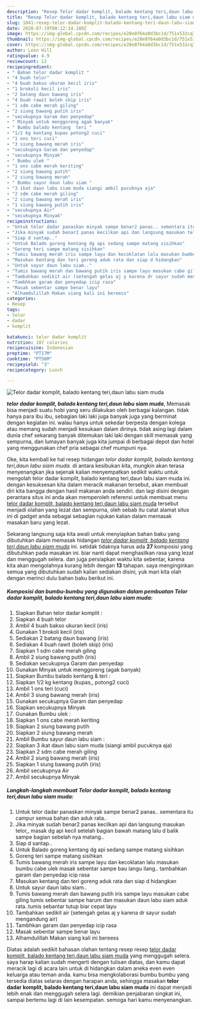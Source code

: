 ```yaml
---
description: "Resep Telor dadar komplit, balado kentang teri,daun labu siam muda Lezat"
title: "Resep Telor dadar komplit, balado kentang teri,daun labu siam muda Lezat"
slug: 1041-resep-telor-dadar-komplit-balado-kentang-teri-daun-labu-siam-muda-lezat
date: 2020-07-19T08:12:14.180Z
image: https://img-global.cpcdn.com/recipes/e28e8f64a0d3bc1d/751x532cq70/telor-dadar-komplit-balado-kentang-teridaun-labu-siam-muda-foto-resep-utama.jpg
thumbnail: https://img-global.cpcdn.com/recipes/e28e8f64a0d3bc1d/751x532cq70/telor-dadar-komplit-balado-kentang-teridaun-labu-siam-muda-foto-resep-utama.jpg
cover: https://img-global.cpcdn.com/recipes/e28e8f64a0d3bc1d/751x532cq70/telor-dadar-komplit-balado-kentang-teridaun-labu-siam-muda-foto-resep-utama.jpg
author: Leon Hill
ratingvalue: 4.9
reviewcount: 12
recipeingredient:
- " Bahan telor dadar komplit "
- "4 buah telor"
- "4 buah bakso ukuran kecil iris"
- "1 brokoli kecil iris"
- "2 batang daun bawang iris"
- "4 buah rawit boleh skip iris"
- "1 sdm cabe merah giling"
- "2 siung bawang putih iris"
- "secukupnya Garam dan penyedap"
- " Minyak untuk menggoreng agak banyak"
- " Bumbu balado kentang  teri "
- "1/2 kg kentang kupas potong2 cuci"
- "1 ons teri cuci"
- "3 siung bawang merah iris"
- "secukupnya Garam dan penyedap"
- "secukupnya Minyak"
- " Bumbu ulek "
- "1 ons cabe merah keriting"
- "2 siung bawang putih"
- "2 siung bawang merah"
- " Bumbu sayur daun labu siam "
- "3 ikat daun labu siam muda siangi ambil pucuknya aja"
- "2 sdm cabe merah giling"
- "2 siung bawang merah iris"
- "1 siung bawang putih iris"
- "secukupnya Air"
- "secukupnya Minyak"
recipeinstructions:
- "Untuk telor dadar panaskan minyak sampe benar2 panas.. sementara itu campur semua bahan dan aduk rata.."
- "Jika minyak sudah benar2 panas kecilkan api dan langsung masukan telor,, masak dg api kecil setelah bagian bawah matang lalu d balik sampe bagian sebelah nya matang.."
- "Siap d santap.."
- "Untuk Balado goreng kentang dg api sedang sampe matang sisihkan"
- "Goreng teri sampe matang sisihkan"
- "Tumis bawang merah iris sampe layu dan kecoklatan lalu masukan bumbu cabe ulek masak sebentar sampe bau langu ilang.. tambahkan garam dan penyedap icip rasa"
- "Masukan kentang dan teri goreng aduk rata dan siap d hidangkan"
- "Untuk sayur daun labu siam.."
- "Tumis bawang merah dan bawang putih iris sampe layu masukan cabe giling tumis sebentar sampe harum dan masukan daun labu siam aduk rata..tumis sebantar tutup biar cepat layu"
- "Tambahkan sedikit air (setengah gelas aj y karena dr sayur sudah mengandung air)"
- "Tambhkan garam dan penyedap icip rasa"
- "Masak sebentar sampe benar layu"
- "Alhamdulillah Makan siang kali ini bereess"
categories:
- Resep
tags:
- telor
- dadar
- komplit

katakunci: telor dadar komplit 
nutrition: 187 calories
recipecuisine: Indonesian
preptime: "PT17M"
cooktime: "PT56M"
recipeyield: "3"
recipecategory: Lunch

---
```



![Telor dadar komplit, balado kentang teri,daun labu siam muda](https://img-global.cpcdn.com/recipes/e28e8f64a0d3bc1d/751x532cq70/telor-dadar-komplit-balado-kentang-teridaun-labu-siam-muda-foto-resep-utama.jpg)

<b><i>telor dadar komplit, balado kentang teri,daun labu siam muda</i></b>, Memasak bisa menjadi suatu hobi yang seru dilakukan oleh berbagai kalangan. tidak hanya para ibu ibu, sebagian laki laki juga banyak juga yang berminat dengan kegiatan ini. walau hanya untuk sekedar berpesta dengan kolega atau memang sudah menjadi kesukaan dalam dirinya. tidak asing lagi dalam dunia chef sekarang banyak ditemukan laki laki dengan skill memasak yang sempurna, dan lumayan banyak juga kita jumpai di berbagai depot dan hotel yang menggunakan chef pria sebagai chef mumpuni nya.

Oke, kita kembali ke hal resep hidangan <i>telor dadar komplit, balado kentang teri,daun labu siam muda</i>. di antara kesibukan kita, mungkin akan terasa menyenangkan jika sejenak kalian menyempatkan sedikit waktu untuk mengolah telor dadar komplit, balado kentang teri,daun labu siam muda ini. dengan kesuksesan kita dalam meracik makanan tersebut, akan membuat diri kita bangga dengan hasil makanan anda sendiri. dan lagi disini dengan perantara situs ini anda akan memperoleh referensi untuk membuat menu <u>telor dadar komplit, balado kentang teri,daun labu siam muda</u> tersebut menjadi olahan yang lezat dan sempurna, oleh sebab itu catat alamat situs ini di gadget anda sebagai sebagian rujukan kalian dalam memasak masakan baru yang lezat.




Sekarang langsung saja kita awali untuk menyiapkan bahan baku yang dibutuhkan dalam memasak hidangan <u><i>telor dadar komplit, balado kentang teri,daun labu siam muda</i></u> ini. setidak tidaknya harus ada <b>27</b> komposisi yang dibutuhkan pada masakan ini. biar nanti dapat menghasilkan rasa yang lezat dan menggugah selera. dan juga persiapkan waktu kita sebentar, karena kita akan mengolahnya kurang lebih dengan <b>13</b> tahapan. saya menginginkan semua yang dibutuhkan sudah kalian sediakan disini, yuk mari kita olah dengan merinci dulu bahan baku berikut ini.

<!--inarticleads1-->

##### Komposisi dan bumbu-bumbu yang digunakan dalam pembuatan Telor dadar komplit, balado kentang teri,daun labu siam muda:

1. Siapkan  Bahan telor dadar komplit :
1. Siapkan 4 buah telor
1. Ambil 4 buah bakso ukuran kecil (iris)
1. Gunakan 1 brokoli kecil (iris)
1. Sediakan 2 batang daun bawang (iris)
1. Sediakan 4 buah rawit (boleh skip) (iris)
1. Siapkan 1 sdm cabe merah giling
1. Ambil 2 siung bawang putih (iris)
1. Sediakan secukupnya Garam dan penyedap
1. Gunakan  Minyak untuk menggoreng (agak banyak)
1. Siapkan  Bumbu balado kentang &amp; teri :
1. Siapkan 1/2 kg kentang (kupas,, potong2 cuci)
1. Ambil 1 ons teri (cuci)
1. Ambil 3 siung bawang merah (iris)
1. Gunakan secukupnya Garam dan penyedap
1. Siapkan secukupnya Minyak
1. Gunakan  Bumbu ulek :
1. Siapkan 1 ons cabe merah keriting
1. Siapkan 2 siung bawang putih
1. Siapkan 2 siung bawang merah
1. Ambil  Bumbu sayur daun labu siam :
1. Siapkan 3 ikat daun labu siam muda (siangi ambil pucuknya aja)
1. Siapkan 2 sdm cabe merah giling
1. Ambil 2 siung bawang merah (iris)
1. Siapkan 1 siung bawang putih (iris)
1. Ambil secukupnya Air
1. Ambil secukupnya Minyak




<!--inarticleads2-->

##### Langkah-langkah membuat Telor dadar komplit, balado kentang teri,daun labu siam muda:

1. Untuk telor dadar panaskan minyak sampe benar2 panas.. sementara itu campur semua bahan dan aduk rata..
1. Jika minyak sudah benar2 panas kecilkan api dan langsung masukan telor,, masak dg api kecil setelah bagian bawah matang lalu d balik sampe bagian sebelah nya matang..
1. Siap d santap..
1. Untuk Balado goreng kentang dg api sedang sampe matang sisihkan
1. Goreng teri sampe matang sisihkan
1. Tumis bawang merah iris sampe layu dan kecoklatan lalu masukan bumbu cabe ulek masak sebentar sampe bau langu ilang.. tambahkan garam dan penyedap icip rasa
1. Masukan kentang dan teri goreng aduk rata dan siap d hidangkan
1. Untuk sayur daun labu siam..
1. Tumis bawang merah dan bawang putih iris sampe layu masukan cabe giling tumis sebentar sampe harum dan masukan daun labu siam aduk rata..tumis sebantar tutup biar cepat layu
1. Tambahkan sedikit air (setengah gelas aj y karena dr sayur sudah mengandung air)
1. Tambhkan garam dan penyedap icip rasa
1. Masak sebentar sampe benar layu
1. Alhamdulillah Makan siang kali ini bereess




Diatas adalah sedikit bahasan olahan tentang resep resep <u>telor dadar komplit, balado kentang teri,daun labu siam muda</u> yang menggugah selera. saya harap kalian sudah mengerti dengan tulisan diatas, dan kamu dapat meracik lagi di acara lain untuk di hidangkan dalam aneka even even keluarga atau teman anda. kamu bisa mengkolaborasi bumbu bumbu yang tersedia diatas selaras dengan harapan anda, sehingga masakan <b>telor dadar komplit, balado kentang teri,daun labu siam muda</b> ini dapat menjadi lebih enak dan menggugah selera lagi. demikian penjabaran singkat ini, sampai bertemu lagi di lain kesempatan. semoga hari kamu menyenangkan.
